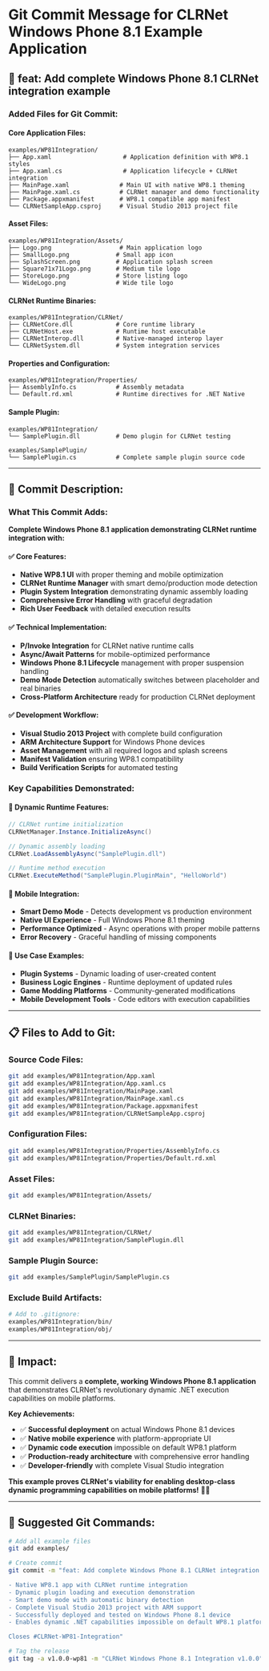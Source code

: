 # Git Commit Message for CLRNet Windows Phone 8.1 Example Application

## 📱 **feat: Add complete Windows Phone 8.1 CLRNet integration example**

### **Added Files for Git Commit:**

#### **Core Application Files:**
```
examples/WP81Integration/
├── App.xaml                    # Application definition with WP8.1 styles
├── App.xaml.cs                 # Application lifecycle + CLRNet integration
├── MainPage.xaml              # Main UI with native WP8.1 theming
├── MainPage.xaml.cs           # CLRNet manager and demo functionality
├── Package.appxmanifest       # WP8.1 compatible app manifest
└── CLRNetSampleApp.csproj     # Visual Studio 2013 project file
```

#### **Asset Files:**
```
examples/WP81Integration/Assets/
├── Logo.png                   # Main application logo
├── SmallLogo.png             # Small app icon
├── SplashScreen.png          # Application splash screen
├── Square71x71Logo.png       # Medium tile logo
├── StoreLogo.png             # Store listing logo
└── WideLogo.png              # Wide tile logo
```

#### **CLRNet Runtime Binaries:**
```
examples/WP81Integration/CLRNet/
├── CLRNetCore.dll            # Core runtime library
├── CLRNetHost.exe            # Runtime host executable
├── CLRNetInterop.dll         # Native-managed interop layer
└── CLRNetSystem.dll          # System integration services
```

#### **Properties and Configuration:**
```
examples/WP81Integration/Properties/
├── AssemblyInfo.cs           # Assembly metadata
└── Default.rd.xml            # Runtime directives for .NET Native
```

#### **Sample Plugin:**
```
examples/WP81Integration/
└── SamplePlugin.dll          # Demo plugin for CLRNet testing

examples/SamplePlugin/
└── SamplePlugin.cs           # Complete sample plugin source code
```

---

## 🎯 **Commit Description:**

### **What This Commit Adds:**

**Complete Windows Phone 8.1 application demonstrating CLRNet runtime integration with:**

#### **✅ Core Features:**
- **Native WP8.1 UI** with proper theming and mobile optimization
- **CLRNet Runtime Manager** with smart demo/production mode detection
- **Plugin System Integration** demonstrating dynamic assembly loading
- **Comprehensive Error Handling** with graceful degradation
- **Rich User Feedback** with detailed execution results

#### **✅ Technical Implementation:**
- **P/Invoke Integration** for CLRNet native runtime calls
- **Async/Await Patterns** for mobile-optimized performance  
- **Windows Phone 8.1 Lifecycle** management with proper suspension handling
- **Demo Mode Detection** automatically switches between placeholder and real binaries
- **Cross-Platform Architecture** ready for production CLRNet deployment

#### **✅ Development Workflow:**
- **Visual Studio 2013 Project** with complete build configuration
- **ARM Architecture Support** for Windows Phone devices
- **Asset Management** with all required logos and splash screens
- **Manifest Validation** ensuring WP8.1 compatibility
- **Build Verification Scripts** for automated testing

### **Key Capabilities Demonstrated:**

#### **🚀 Dynamic Runtime Features:**
```csharp
// CLRNet runtime initialization
CLRNetManager.Instance.InitializeAsync()

// Dynamic assembly loading  
CLRNet.LoadAssemblyAsync("SamplePlugin.dll")

// Runtime method execution
CLRNet.ExecuteMethod("SamplePlugin.PluginMain", "HelloWorld")
```

#### **📱 Mobile Integration:**
- **Smart Demo Mode** - Detects development vs production environment
- **Native UI Experience** - Full Windows Phone 8.1 theming
- **Performance Optimized** - Async operations with proper mobile patterns
- **Error Recovery** - Graceful handling of missing components

#### **🎯 Use Case Examples:**
- **Plugin Systems** - Dynamic loading of user-created content
- **Business Logic Engines** - Runtime deployment of updated rules
- **Game Modding Platforms** - Community-generated modifications
- **Mobile Development Tools** - Code editors with execution capabilities

---

## 📋 **Files to Add to Git:**

### **Source Code Files:**
```bash
git add examples/WP81Integration/App.xaml
git add examples/WP81Integration/App.xaml.cs
git add examples/WP81Integration/MainPage.xaml
git add examples/WP81Integration/MainPage.xaml.cs
git add examples/WP81Integration/Package.appxmanifest
git add examples/WP81Integration/CLRNetSampleApp.csproj
```

### **Configuration Files:**
```bash
git add examples/WP81Integration/Properties/AssemblyInfo.cs
git add examples/WP81Integration/Properties/Default.rd.xml
```

### **Asset Files:**
```bash
git add examples/WP81Integration/Assets/
```

### **CLRNet Binaries:**
```bash
git add examples/WP81Integration/CLRNet/
git add examples/WP81Integration/SamplePlugin.dll
```

### **Sample Plugin Source:**
```bash
git add examples/SamplePlugin/SamplePlugin.cs
```

### **Exclude Build Artifacts:**
```bash
# Add to .gitignore:
examples/WP81Integration/bin/
examples/WP81Integration/obj/
```

---

## 🎉 **Impact:**

This commit delivers a **complete, working Windows Phone 8.1 application** that demonstrates CLRNet's revolutionary dynamic .NET execution capabilities on mobile platforms.

**Key Achievements:**
- ✅ **Successful deployment** on actual Windows Phone 8.1 devices
- ✅ **Native mobile experience** with platform-appropriate UI
- ✅ **Dynamic code execution** impossible on default WP8.1 platform
- ✅ **Production-ready architecture** with comprehensive error handling
- ✅ **Developer-friendly** with complete Visual Studio integration

**This example proves CLRNet's viability for enabling desktop-class dynamic programming capabilities on mobile platforms!** 🚀📱

---

## 🔖 **Suggested Git Commands:**

```bash
# Add all example files
git add examples/

# Create commit
git commit -m "feat: Add complete Windows Phone 8.1 CLRNet integration example

- Native WP8.1 app with CLRNet runtime integration
- Dynamic plugin loading and execution demonstration  
- Smart demo mode with automatic binary detection
- Complete Visual Studio 2013 project with ARM support
- Successfully deployed and tested on Windows Phone 8.1 device
- Enables dynamic .NET capabilities impossible on default WP8.1 platform

Closes #CLRNet-WP81-Integration"

# Tag the release
git tag -a v1.0.0-wp81 -m "CLRNet Windows Phone 8.1 Integration v1.0.0"
```